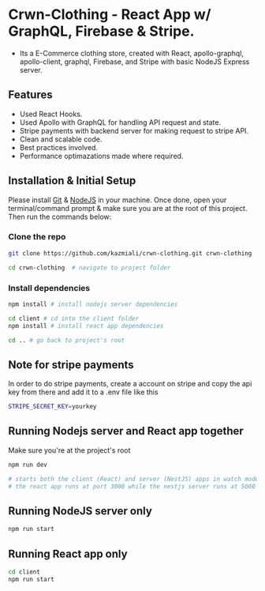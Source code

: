 # Crwn-Clothing - React App w/ GraphQL, Firebase & Stripe.

- Its a E-Commerce clothing store, created with React, apollo-graphql, apollo-client, graphql, Firebase, and Stripe with basic NodeJS Express server.

## Features

- Used React Hooks.
- Used Apollo with GraphQL for handling API request and state.
- Stripe payments with backend server for making request to stripe API.
- Clean and scalable code.
- Best practices involved.
- Performance optimazations made where required.

## Installation & Initial Setup

Please install [Git](https://git-scm.com/downloads) & [NodeJS](https://nodejs.org/en/download/) in your machine. Once done, open your terminal/command prompt & make sure you are at the root of this project. Then run the commands below:

### Clone the repo

```bash
git clone https://github.com/kazmiali/crwn-clothing.git crwn-clothing  # clone the repository

cd crwn-clothing  # navigate to project folder
```

### Install dependencies

```bash
npm install # install nodejs server dependencies

cd client # cd into the client folder
npm install # install react app dependencies

cd .. # go back to project's root
```

## Note for stripe payments

In order to do stripe payments, create a account on stripe and copy the api key from there and add it to a .env file like this

```bash
STRIPE_SECRET_KEY=yourkey
```

## Running Nodejs server and React app together

Make sure you're at the project's root

```bash
npm run dev

# starts both the client (React) and server (NestJS) apps in watch mode
# the react app runs at port 3000 while the nestjs server runs at 5000
```

## Running NodeJS server only

```bash
npm run start
```

## Running React app only

```bash
cd client
npm run start
```
